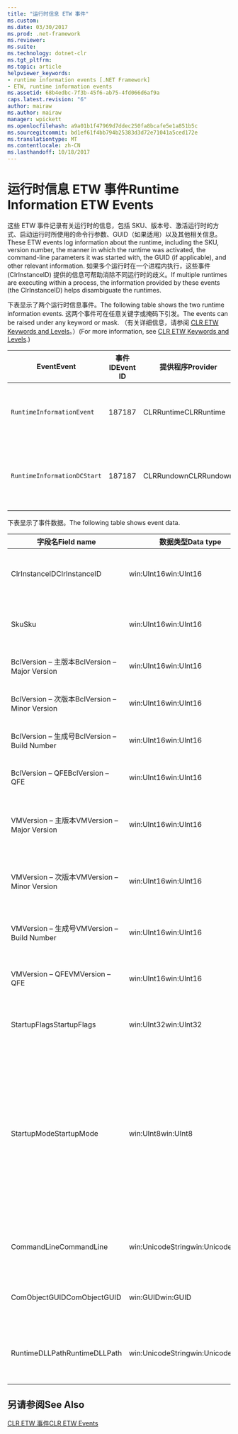 ```yaml
---
title: "运行时信息 ETW 事件"
ms.custom: 
ms.date: 03/30/2017
ms.prod: .net-framework
ms.reviewer: 
ms.suite: 
ms.technology: dotnet-clr
ms.tgt_pltfrm: 
ms.topic: article
helpviewer_keywords:
- runtime information events [.NET Framework]
- ETW, runtime information events
ms.assetid: 68b4edbc-7f3b-45f6-ab75-4fd066d6af9a
caps.latest.revision: "6"
author: mairaw
ms.author: mairaw
manager: wpickett
ms.openlocfilehash: a9a01b1f47969d7ddec250fa8bcafe5e1a851b5c
ms.sourcegitcommit: bd1ef61f4bb794b25383d3d72e71041a5ced172e
ms.translationtype: MT
ms.contentlocale: zh-CN
ms.lasthandoff: 10/18/2017
---
```

# <a name="runtime-information-etw-events"></a><span data-ttu-id="d6c1b-102">运行时信息 ETW 事件</span><span class="sxs-lookup"><span data-stu-id="d6c1b-102">Runtime Information ETW Events</span></span>
<span data-ttu-id="d6c1b-103">这些 ETW 事件记录有关运行时的信息，包括 SKU、版本号、激活运行时的方式、启动运行时所使用的命令行参数、GUID（如果适用）以及其他相关信息。</span><span class="sxs-lookup"><span data-stu-id="d6c1b-103">These ETW events log information about the runtime, including the SKU, version number, the manner in which the runtime was activated, the command-line parameters it was started with, the GUID (if applicable), and other relevant information.</span></span> <span data-ttu-id="d6c1b-104">如果多个运行时在一个进程内执行，这些事件 (ClrInstanceID) 提供的信息可帮助消除不同运行时的歧义。</span><span class="sxs-lookup"><span data-stu-id="d6c1b-104">If multiple runtimes are executing within a process, the information provided by these events (the ClrInstanceID) helps disambiguate the runtimes.</span></span>  
  
 <span data-ttu-id="d6c1b-105">下表显示了两个运行时信息事件。</span><span class="sxs-lookup"><span data-stu-id="d6c1b-105">The following table shows the two runtime information events.</span></span> <span data-ttu-id="d6c1b-106">这两个事件可在任意关键字或掩码下引发。</span><span class="sxs-lookup"><span data-stu-id="d6c1b-106">The events can be raised under any keyword or mask.</span></span> <span data-ttu-id="d6c1b-107">（有关详细信息，请参阅 [CLR ETW Keywords and Levels](../../../docs/framework/performance/clr-etw-keywords-and-levels.md)。）</span><span class="sxs-lookup"><span data-stu-id="d6c1b-107">(For more information, see [CLR ETW Keywords and Levels](../../../docs/framework/performance/clr-etw-keywords-and-levels.md).)</span></span>  
  
|<span data-ttu-id="d6c1b-108">Event</span><span class="sxs-lookup"><span data-stu-id="d6c1b-108">Event</span></span>|<span data-ttu-id="d6c1b-109">事件 ID</span><span class="sxs-lookup"><span data-stu-id="d6c1b-109">Event ID</span></span>|<span data-ttu-id="d6c1b-110">提供程序</span><span class="sxs-lookup"><span data-stu-id="d6c1b-110">Provider</span></span>|<span data-ttu-id="d6c1b-111">描述</span><span class="sxs-lookup"><span data-stu-id="d6c1b-111">Description</span></span>|  
|-----------|--------------|--------------|-----------------|  
|`RuntimeInformationEvent`|<span data-ttu-id="d6c1b-112">187</span><span class="sxs-lookup"><span data-stu-id="d6c1b-112">187</span></span>|<span data-ttu-id="d6c1b-113">CLRRuntime</span><span class="sxs-lookup"><span data-stu-id="d6c1b-113">CLRRuntime</span></span>|<span data-ttu-id="d6c1b-114">加载运行时时引发。</span><span class="sxs-lookup"><span data-stu-id="d6c1b-114">Raised when a runtime is loaded.</span></span>|  
|`RuntimeInformationDCStart`|<span data-ttu-id="d6c1b-115">187</span><span class="sxs-lookup"><span data-stu-id="d6c1b-115">187</span></span>|<span data-ttu-id="d6c1b-116">CLRRundown</span><span class="sxs-lookup"><span data-stu-id="d6c1b-116">CLRRundown</span></span>|<span data-ttu-id="d6c1b-117">枚举加载的运行时。</span><span class="sxs-lookup"><span data-stu-id="d6c1b-117">Enumerates the runtimes that are loaded.</span></span>|  
  
 <span data-ttu-id="d6c1b-118">下表显示了事件数据。</span><span class="sxs-lookup"><span data-stu-id="d6c1b-118">The following table shows event data.</span></span>  
  
|<span data-ttu-id="d6c1b-119">字段名</span><span class="sxs-lookup"><span data-stu-id="d6c1b-119">Field name</span></span>|<span data-ttu-id="d6c1b-120">数据类型</span><span class="sxs-lookup"><span data-stu-id="d6c1b-120">Data type</span></span>|<span data-ttu-id="d6c1b-121">描述</span><span class="sxs-lookup"><span data-stu-id="d6c1b-121">Description</span></span>|  
|----------------|---------------|-----------------|  
|<span data-ttu-id="d6c1b-122">ClrInstanceID</span><span class="sxs-lookup"><span data-stu-id="d6c1b-122">ClrInstanceID</span></span>|<span data-ttu-id="d6c1b-123">win:UInt16</span><span class="sxs-lookup"><span data-stu-id="d6c1b-123">win:UInt16</span></span>|<span data-ttu-id="d6c1b-124">CLR 或 CoreCLR 的实例的唯一 ID。</span><span class="sxs-lookup"><span data-stu-id="d6c1b-124">Unique ID for the instance of CLR or CoreCLR.</span></span>|  
|<span data-ttu-id="d6c1b-125">Sku</span><span class="sxs-lookup"><span data-stu-id="d6c1b-125">Sku</span></span>|<span data-ttu-id="d6c1b-126">win:UInt16</span><span class="sxs-lookup"><span data-stu-id="d6c1b-126">win:UInt16</span></span>|<span data-ttu-id="d6c1b-127">1 – 桌面 CLR。</span><span class="sxs-lookup"><span data-stu-id="d6c1b-127">1 – Desktop CLR.</span></span><br /><br /> <span data-ttu-id="d6c1b-128">2 – CoreCLR。</span><span class="sxs-lookup"><span data-stu-id="d6c1b-128">2 – CoreCLR.</span></span>|  
|<span data-ttu-id="d6c1b-129">BclVersion – 主版本</span><span class="sxs-lookup"><span data-stu-id="d6c1b-129">BclVersion – Major Version</span></span>|<span data-ttu-id="d6c1b-130">win:UInt16</span><span class="sxs-lookup"><span data-stu-id="d6c1b-130">win:UInt16</span></span>|<span data-ttu-id="d6c1b-131">mscorlib.dll 的主版本。</span><span class="sxs-lookup"><span data-stu-id="d6c1b-131">Major version of mscorlib.dll.</span></span>|  
|<span data-ttu-id="d6c1b-132">BclVersion – 次版本</span><span class="sxs-lookup"><span data-stu-id="d6c1b-132">BclVersion – Minor Version</span></span>|<span data-ttu-id="d6c1b-133">win:UInt16</span><span class="sxs-lookup"><span data-stu-id="d6c1b-133">win:UInt16</span></span>|<span data-ttu-id="d6c1b-134">mscorlib.dll 的次版本号。</span><span class="sxs-lookup"><span data-stu-id="d6c1b-134">Minor version number of mscorlib.dll.</span></span>|  
|<span data-ttu-id="d6c1b-135">BclVersion – 生成号</span><span class="sxs-lookup"><span data-stu-id="d6c1b-135">BclVersion – Build Number</span></span>|<span data-ttu-id="d6c1b-136">win:UInt16</span><span class="sxs-lookup"><span data-stu-id="d6c1b-136">win:UInt16</span></span>|<span data-ttu-id="d6c1b-137">mscorlib.dll 的生成号。</span><span class="sxs-lookup"><span data-stu-id="d6c1b-137">Build number of mscorlib.dll.</span></span>|  
|<span data-ttu-id="d6c1b-138">BclVersion – QFE</span><span class="sxs-lookup"><span data-stu-id="d6c1b-138">BclVersion – QFE</span></span>|<span data-ttu-id="d6c1b-139">win:UInt16</span><span class="sxs-lookup"><span data-stu-id="d6c1b-139">win:UInt16</span></span>|<span data-ttu-id="d6c1b-140">mscorlib.dll 的修补程序版本号。</span><span class="sxs-lookup"><span data-stu-id="d6c1b-140">Hotfix version number of mscorlib.dll.</span></span>|  
|<span data-ttu-id="d6c1b-141">VMVersion – 主版本</span><span class="sxs-lookup"><span data-stu-id="d6c1b-141">VMVersion – Major Version</span></span>|<span data-ttu-id="d6c1b-142">win:UInt16</span><span class="sxs-lookup"><span data-stu-id="d6c1b-142">win:UInt16</span></span>|<span data-ttu-id="d6c1b-143">clr.dll 或 coreclr.dll 的版本（取决于 SKU）。</span><span class="sxs-lookup"><span data-stu-id="d6c1b-143">Version of clr.dll or coreclr.dll, depending on SKU.</span></span>|  
|<span data-ttu-id="d6c1b-144">VMVersion – 次版本</span><span class="sxs-lookup"><span data-stu-id="d6c1b-144">VMVersion – Minor Version</span></span>|<span data-ttu-id="d6c1b-145">win:UInt16</span><span class="sxs-lookup"><span data-stu-id="d6c1b-145">win:UInt16</span></span>|<span data-ttu-id="d6c1b-146">clr.dll 或 coreclr.dll 的次版本（取决于 SKU）。</span><span class="sxs-lookup"><span data-stu-id="d6c1b-146">Minor version of clr.dll or coreclr.dll, depending on SKU.</span></span>|  
|<span data-ttu-id="d6c1b-147">VMVersion – 生成号</span><span class="sxs-lookup"><span data-stu-id="d6c1b-147">VMVersion – Build Number</span></span>|<span data-ttu-id="d6c1b-148">win:UInt16</span><span class="sxs-lookup"><span data-stu-id="d6c1b-148">win:UInt16</span></span>|<span data-ttu-id="d6c1b-149">clr.dll 或 coreclr.dll 的生成号。</span><span class="sxs-lookup"><span data-stu-id="d6c1b-149">Build number of clr.dll or coreclr.dll.</span></span>|  
|<span data-ttu-id="d6c1b-150">VMVersion – QFE</span><span class="sxs-lookup"><span data-stu-id="d6c1b-150">VMVersion – QFE</span></span>|<span data-ttu-id="d6c1b-151">win:UInt16</span><span class="sxs-lookup"><span data-stu-id="d6c1b-151">win:UInt16</span></span>|<span data-ttu-id="d6c1b-152">clr.dll 或 coreclr.dll 的修补程序版本号。</span><span class="sxs-lookup"><span data-stu-id="d6c1b-152">Hotfix version number of clr.dll or coreclr.dll.</span></span>|  
|<span data-ttu-id="d6c1b-153">StartupFlags</span><span class="sxs-lookup"><span data-stu-id="d6c1b-153">StartupFlags</span></span>|<span data-ttu-id="d6c1b-154">win:UInt32</span><span class="sxs-lookup"><span data-stu-id="d6c1b-154">win:UInt32</span></span>|<span data-ttu-id="d6c1b-155">在 mscoree.h 中定义的启动标志。</span><span class="sxs-lookup"><span data-stu-id="d6c1b-155">Startup flags defined in mscoree.h.</span></span>|  
|<span data-ttu-id="d6c1b-156">StartupMode</span><span class="sxs-lookup"><span data-stu-id="d6c1b-156">StartupMode</span></span>|<span data-ttu-id="d6c1b-157">win:UInt8</span><span class="sxs-lookup"><span data-stu-id="d6c1b-157">win:UInt8</span></span>|<span data-ttu-id="d6c1b-158">0x01 - 托管可执行文件。</span><span class="sxs-lookup"><span data-stu-id="d6c1b-158">0x01 - Managed executable.</span></span><br /><br /> <span data-ttu-id="d6c1b-159">0x02 - 托管 CLR。</span><span class="sxs-lookup"><span data-stu-id="d6c1b-159">0x02 - Hosted CLR.</span></span><br /><br /> <span data-ttu-id="d6c1b-160">0x04 - C++ 托管互操作。</span><span class="sxs-lookup"><span data-stu-id="d6c1b-160">0x04 - C++ managed interop.</span></span><br /><br /> <span data-ttu-id="d6c1b-161">0x08 - 已激活 COM。</span><span class="sxs-lookup"><span data-stu-id="d6c1b-161">0x08 - COM-activated.</span></span><br /><br /> <span data-ttu-id="d6c1b-162">0x10 - 其他。</span><span class="sxs-lookup"><span data-stu-id="d6c1b-162">0x10 - Other.</span></span>|  
|<span data-ttu-id="d6c1b-163">CommandLine</span><span class="sxs-lookup"><span data-stu-id="d6c1b-163">CommandLine</span></span>|<span data-ttu-id="d6c1b-164">win:UnicodeString</span><span class="sxs-lookup"><span data-stu-id="d6c1b-164">win:UnicodeString</span></span>|<span data-ttu-id="d6c1b-165">仅在 StartupMode=0x01 时为非 NULL。</span><span class="sxs-lookup"><span data-stu-id="d6c1b-165">Non-null only if StartupMode=0x01.</span></span>|  
|<span data-ttu-id="d6c1b-166">ComObjectGUID</span><span class="sxs-lookup"><span data-stu-id="d6c1b-166">ComObjectGUID</span></span>|<span data-ttu-id="d6c1b-167">win:GUID</span><span class="sxs-lookup"><span data-stu-id="d6c1b-167">win:GUID</span></span>|<span data-ttu-id="d6c1b-168">仅在 StartupMode=0x08 时为非 NULL。</span><span class="sxs-lookup"><span data-stu-id="d6c1b-168">Non-null only if StartupMode=0x08.</span></span>|  
|<span data-ttu-id="d6c1b-169">RuntimeDLLPath</span><span class="sxs-lookup"><span data-stu-id="d6c1b-169">RuntimeDLLPath</span></span>|<span data-ttu-id="d6c1b-170">win:UnicodeString</span><span class="sxs-lookup"><span data-stu-id="d6c1b-170">win:UnicodeString</span></span>|<span data-ttu-id="d6c1b-171">已加载到进程的 CLR.dll 文件的路径。</span><span class="sxs-lookup"><span data-stu-id="d6c1b-171">Path to the CLR .dll file that was loaded into the process.</span></span>|  
  
## <a name="see-also"></a><span data-ttu-id="d6c1b-172">另请参阅</span><span class="sxs-lookup"><span data-stu-id="d6c1b-172">See Also</span></span>  
 [<span data-ttu-id="d6c1b-173">CLR ETW 事件</span><span class="sxs-lookup"><span data-stu-id="d6c1b-173">CLR ETW Events</span></span>](../../../docs/framework/performance/clr-etw-events.md)
